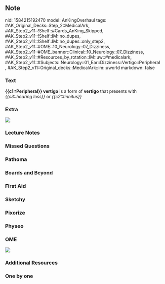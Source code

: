 ## Note
nid: 1584215192470
model: AnKingOverhaul
tags: #AK_Original_Decks::Step_2::MedicalArk, #AK_Step2_v11::!Shelf::#Cards_AnKing_Skipped, #AK_Step2_v11::!Shelf::IM::no_dupes, #AK_Step2_v11::!Shelf::IM::no_dupes::only_step2, #AK_Step2_v11::#OME::10_Neurology::07_Dizziness, #AK_Step2_v11::#OME_banner::Clinical::10_Neurology::07_Dizziness, #AK_Step2_v11::#Resources_by_rotation::IM::uw::#medicalark, #AK_Step2_v11::#Subjects::Neurology::01_Ear::Dizziness::Vertigo::Peripheral, #AK_Step2_v11::Original_decks::MedicalArk::im::uworld
markdown: false

### Text
<b>{{c1::Peripheral}} vertigo</b> is a form of <b>vertigo</b> that
presents with <i>{{c3::hearing loss}}</i> or
<i>{{c2::tinnitus}}</i>

### Extra
<div><img src=
"paste-475696c2b2e77c0b30da8d64777a4bf701b2f3b7.jpg"></div>

### Lecture Notes


### Missed Questions


### Pathoma


### Boards and Beyond


### First Aid


### Sketchy


### Pixorize


### Physeo


### OME
<div class="ome-widget">
  <a href=
  "https://onlinemeded.org/spa/neurology/dizziness/acquire?ref=anki">
  <img src="_OME_AnkiFlashcards_Lesson_3.png"></a>
</div>

### Additional Resources


### One by one


